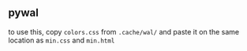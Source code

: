 ## pywal

to use this, copy `colors.css` from `.cache/wal/` and paste it on the same location as `min.css` and `min.html`
